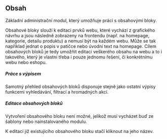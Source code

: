 ## Obsah

Základní administrační modul, který umožňuje práci s obsahovými bloky. 

Obsahové bloky slouží k editaci prvků webu, které vychází z grafického návrhu a jsou následně zobrazeny na frontendu (např. na homepage, kategorie, detailu produktu) a nemusí být na každém webu. Může se tak například jednat o popis v patičce nebo úvodní text na homepage. Cílem obsahových bloků je tedy umožňit editaci veškerého obsahu na webu a to i takového, který je vlastní třeba i pouze jednomu řešení, či konkrétnímu webu nebo eshopu.


##### Práce s výpisem

Samotný přehled obsahových bloků disponuje stejně jako ostatní výpisy  funkcemi vyhledávání, filtrací a hromadných akcí.


##### Editace obsahových bloků

Vytvoření obsahového bloku není možné, jelikož musí vycházet buď ze šablony nebo nainstalovaného modulu. 

K editaci již existujícího obsahového bloku stačí kliknout na jeho název.
